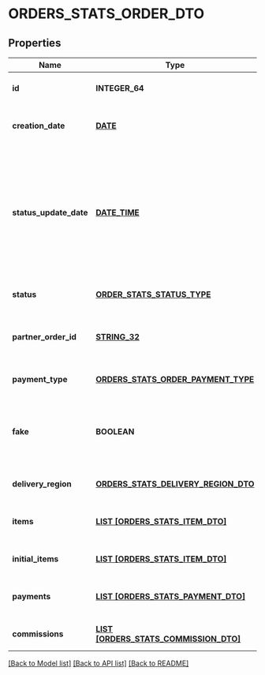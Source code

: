 # ORDERS_STATS_ORDER_DTO

## Properties
Name | Type | Description | Notes
------------ | ------------- | ------------- | -------------
**id** | **INTEGER_64** | Идентификатор заказа. | [optional] [default to null]
**creation_date** | [**DATE**](DATE.md) | Дата создания заказа.  Формат даты: &#x60;ГГГГ-ММ-ДД&#x60;.  | [optional] [default to null]
**status_update_date** | [**DATE_TIME**](DATE_TIME.md) | Дата и время, когда статус заказа был изменен в последний раз.  Формат даты и времени: ISO 8601. Например, &#x60;2017-11-21T00:00:00&#x60;. Часовой пояс — UTC+03:00 (Москва).  | [optional] [default to null]
**status** | [**ORDER_STATS_STATUS_TYPE**](OrderStatsStatusType.md) |  | [optional] [default to null]
**partner_order_id** | [**STRING_32**](STRING_32.md) | Идентификатор заказа в информационной системе магазина. | [optional] [default to null]
**payment_type** | [**ORDERS_STATS_ORDER_PAYMENT_TYPE**](OrdersStatsOrderPaymentType.md) |  | [optional] [default to null]
**fake** | **BOOLEAN** | Тип заказа:  * &#x60;false&#x60; — настоящий заказ покупателя.  * &#x60;true&#x60; — [тестовый](../../pushapi/concepts/sandbox.md) заказ Маркета.  | [optional] [default to null]
**delivery_region** | [**ORDERS_STATS_DELIVERY_REGION_DTO**](OrdersStatsDeliveryRegionDTO.md) |  | [optional] [default to null]
**items** | [**LIST [ORDERS_STATS_ITEM_DTO]**](OrdersStatsItemDTO.md) | Список товаров в заказе после возможных изменений. | [default to null]
**initial_items** | [**LIST [ORDERS_STATS_ITEM_DTO]**](OrdersStatsItemDTO.md) | Список товаров в заказе до изменений. | [optional] [default to null]
**payments** | [**LIST [ORDERS_STATS_PAYMENT_DTO]**](OrdersStatsPaymentDTO.md) | Информация о денежных переводах по заказу. | [default to null]
**commissions** | [**LIST [ORDERS_STATS_COMMISSION_DTO]**](OrdersStatsCommissionDTO.md) | Информация о комиссиях за заказ. | [default to null]

[[Back to Model list]](../README.md#documentation-for-models) [[Back to API list]](../README.md#documentation-for-api-endpoints) [[Back to README]](../README.md)


